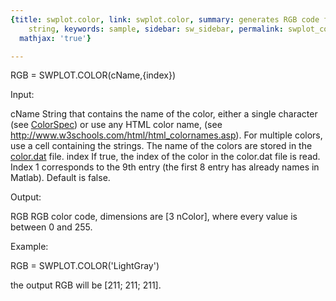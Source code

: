 ```yaml
---
{title: swplot.color, link: swplot.color, summary: generates RGB code from color name
    string, keywords: sample, sidebar: sw_sidebar, permalink: swplot_color.html, folder: swplot,
  mathjax: 'true'}

---
```

 
RGB = SWPLOT.COLOR(cName,{index})
 
Input:
 
cName     String that contains the name of the color, either a single
          character (see <a href="matlab: doc ColorSpec">ColorSpec</a>) or use any HTML color name,
          (see http://www.w3schools.com/html/html_colornames.asp).
          For multiple colors, use a cell containing the strings. The
          name of the colors are stored in the <a href="matlab: edit color.dat">color.dat</a> file.
index     If true, the index of the color in the color.dat file is read.
          Index 1 corresponds to the 9th entry (the first 8 entry has
          already names in Matlab). Default is false.
 
Output:
 
RGB       RGB color code, dimensions are [3 nColor], where
          every value is between 0 and 255.
 
Example:
 
  RGB = SWPLOT.COLOR('LightGray')
 
  the output RGB will be [211; 211; 211].
 

